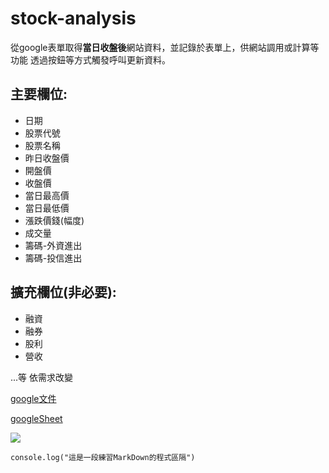 # stock-analysis
從google表單取得**當日收盤後**網站資料，並記錄於表單上，供網站調用或計算等功能
透過按鈕等方式觸發呼叫更新資料。

## 主要欄位:

- 日期
- 股票代號
- 股票名稱
- 昨日收盤價
- 開盤價
- 收盤價
- 當日最高價
- 當日最低價
- 漲跌價錢(幅度)
- 成交量
- 籌碼-外資進出
- 籌碼-投信進出

## 擴充欄位(非必要):

- 融資
- 融券
- 股利
- 營收
  
...等 依需求改變


[google文件](https://docs.google.com/document/d/1Tq3_dDtOHuO-6c9z4_NHPwfsQA-mwCOZyYY618ehONc/edit)

[googleSheet](https://docs.google.com/spreadsheets/d/1kwS_aO0PwOGiuMoYCapWihGE_RnBIZgR-KCiMHWiTSk/edit?usp=sharing)

![](http://5b0988e595225.cdn.sohucs.com/images/20200305/dea56d8d87f74736a84251b1453eafd6.jpeg)

```
console.log("這是一段練習MarkDown的程式區隔")
```
